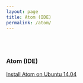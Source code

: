 ```yaml
---
layout: page
title: Atom (IDE)
permalink: /atom/
---
```


<br/><br/>

### Atom (IDE)

[Install Atom on Ubuntu 14.04](/atom/install-atom-on-ubuntu-14-04/)  
